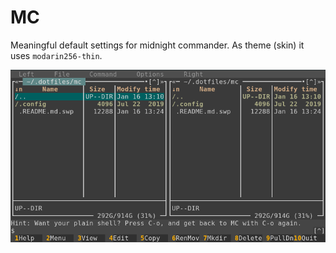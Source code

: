 # MC

Meaningful default settings for midnight commander.
As theme (skin) it uses `modarin256-thin`.

![mc](./images/mc.png)
